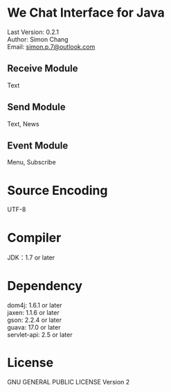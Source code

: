 We Chat Interface for Java
==========================
Last Version: 0.2.1<br>
Author: Simon Chang<br>
Email: simon.p.7@outlook.com

Receive Module
--------------
Text

Send Module
-----------
Text, News

Event Module
------------
Menu, Subscribe

Source Encoding
===============
UTF-8

Compiler
========
JDK：1.7 or later

Dependency
==========
dom4j: 1.6.1 or later<br>
jaxen: 1.1.6 or later<br>
gson: 2.2.4 or later<br>
guava: 17.0 or later<br>
servlet-api: 2.5 or later

License
=======
GNU GENERAL PUBLIC LICENSE Version 2